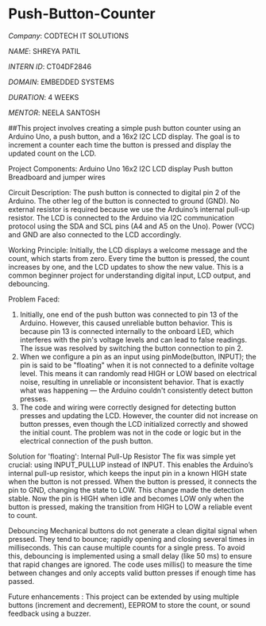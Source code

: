 # Push-Button-Counter

*Company*: CODTECH IT SOLUTIONS

*NAME*: SHREYA PATIL

*INTERN ID*: CT04DF2846

*DOMAIN*: EMBEDDED SYSTEMS

*DURATION*: 4 WEEKS

*MENTOR*: NEELA SANTOSH

##This project involves creating a simple push button counter using an Arduino Uno, a push button, and a 16x2 I2C LCD display. The goal is to increment a counter each time the button is pressed and display the updated count on the LCD.

Project Components:
Arduino Uno
16x2 I2C LCD display
Push button
Breadboard and jumper wires

Circuit Description:
The push button is connected to digital pin 2 of the Arduino. The other leg of the button is connected to ground (GND). No external resistor is required because we use the Arduino’s internal pull-up resistor. The LCD is connected to the Arduino via I2C communication protocol using the SDA and SCL pins (A4 and A5 on the Uno). Power (VCC) and GND are also connected to the LCD accordingly.

Working Principle:
Initially, the LCD displays a welcome message and the count, which starts from zero. Every time the button is pressed, the count increases by one, and the LCD updates to show the new value. This is a common beginner project for understanding digital input, LCD output, and debouncing.

Problem Faced:
1. Initially, one end of the push button was connected to pin 13 of the Arduino. However, this caused unreliable button behavior. This is because pin 13 is connected internally to the onboard LED, which interferes with the pin's voltage levels and can lead to false readings. The issue was resolved by switching the button connection to pin 2.
2. When we configure a pin as an input using pinMode(button, INPUT); the pin is said to be "floating" when it is not connected to a definite voltage level. This means it can randomly read HIGH or LOW based on electrical noise, resulting in unreliable or inconsistent behavior. That is exactly what was happening — the Arduino couldn't consistently detect button presses.
3. The code and wiring were correctly designed for detecting button presses and updating the LCD. However, the counter did not increase on button presses, even though the LCD initialized correctly and showed the initial count. The problem was not in the code or logic but in the electrical connection of the push button.

Solution for 'floating': Internal Pull-Up Resistor
The fix was simple yet crucial: using INPUT_PULLUP instead of INPUT. This enables the Arduino’s internal pull-up resistor, which keeps the input pin in a known HIGH state when the button is not pressed. When the button is pressed, it connects the pin to GND, changing the state to LOW.
This change made the detection stable. Now the pin is HIGH when idle and becomes LOW only when the button is pressed, making the transition from HIGH to LOW a reliable event to count.

Debouncing
Mechanical buttons do not generate a clean digital signal when pressed. They tend to bounce; rapidly opening and closing several times in milliseconds. This can cause multiple counts for a single press. To avoid this, debouncing is implemented using a small delay (like 50 ms) to ensure that rapid changes are ignored. The code uses millis() to measure the time between changes and only accepts valid button presses if enough time has passed.

Future enhancements :
This project can be extended by using multiple buttons (increment and decrement), EEPROM to store the count, or sound feedback using a buzzer.
